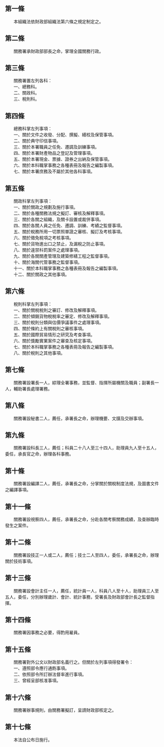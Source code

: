 第一條 
-------
　　本組織法依財政部組織法第六條之規定制定之。  


第二條 
-------
　　關務署承財政部部長之命，掌理全國關務行政。  


第三條 
-------
　　關務署置左列各科：  
　　一、總務科。  
　　二、關政科。  
　　三、稅則科。  


第四條 
-------
　　總務科掌左列事項：  
　　一、關於文件之收發、分配、撰擬、繕校及保管事項。  
　　二、關於典守印信事項。  
　　三、關於本署職員之任免、遷調及訓練事項。  
　　四、關於本署財產物品之登記及管理事項。  
　　五、關於本署現金、票據、證券之出納及保管事項。  
　　六、關於本科職掌事務之各種表冊及報告之編製事項。  
　　七、關於本署庶務及不屬於其他各科事項。  


第五條 
-------
　　關政科掌左列事項：  
　　一、關於關政之規劃及施行事項。  
　　二、關於各種關務法規之擬訂、審核及解釋事項。  
　　三、關於各關之組織，及關卡設置或裁併事項。  
　　四、關於各關人員之任免、遷調、訓練、考績之監督事項。  
　　五、關於稅務所用一切票照單證之審核、擬訂及考核事項。  
　　六、關於徵免稅項之考核事項。  
　　七、關於貨物進出口之禁止，及漏稅之防止事項。  
　　八、關於違禁科罰案件之處理事項。  
　　九、關於各關關產管理及建築修繕工程之監督事項。  
　　十、關於海關代管事務之監督事項。  
　　十一、關於本科職掌事務之各種表冊及報告之編製事項。  
　　十二、關於關政之其他事項。  


第六條 
-------
　　稅則科掌左列事項：  
　　一、關於關稅稅則之審訂、修改及解釋事項。  
　　二、關於傾銷貨物稅稅率之審定、修改及解釋事項。  
　　三、關於稅則分類與估價爭議事件之處理事項。  
　　四、關於條約上有關稅則之審核事項。  
　　五、關於國際貿易情形之研究及考查事項。  
　　六、關於獎勵實業案件之審查及核定事項。  
　　七、關於本科職掌事務之各種表冊及報告之編製事項。  
　　八、關於稅則之其他事項。  


第七條 
-------
　　關務署設署長一人，綜理全署事務，並監督、指揮所屬機關及職員；副署長一人，輔助署長處理署務。  


第八條 
-------
　　關務署設秘書二人，薦任，承署長之命，辦理機要、文牘及交辦事項。  


第九條 
-------
　　關務署設科長三人，薦任；科員二十八人至三十四人，助理員九人至十五人，委任，承長官之命，辦理各科事務。  


第十條 
-------
　　關務署設編譯二人，薦任，承署長之命，分掌關於關稅制度法規，及圖書文件之編譯事項。  


第十一條 
---------
　　關務署設視察四人，薦任，承署長之命，分赴各關考察關務成績，及查辦臨時發生之案件。  


第十二條 
---------
　　關務署設技正一人或二人，薦任；技士二人至四人，委任，承署長之命，辦理關於技術事項。  


第十三條 
---------
　　關務署設會計主任一人，薦任，統計員一人，科員八人至十人，助理員三人至五人，委任，分別辦理歲計、會計、統計事務，受署長及財政部會計長之監督指揮。  


第十四條 
---------
　　關務署因事務之必要，得酌用雇員。  


第十五條 
---------
　　關務署對外公文以財政部名義行之。但關於左列事項得發署令：  
　　一、遵照部令應行通飭事項。  
　　二、依照部令所訂辦法督率進行事項。  
　　三、曾經呈部核准事項。  


第十六條 
---------
　　關務署辦事規則，由關務署擬訂，呈請財政部核定之。  


第十七條 
---------
　　本法自公布日施行。